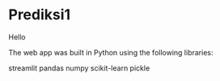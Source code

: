 # Prediksi1

Hello

The web app was built in Python using the following libraries:

streamlit
pandas
numpy
scikit-learn
pickle
